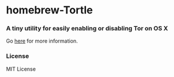 # homebrew-Tortle
### A tiny utility for easily enabling or disabling Tor on OS X
Go [here](https://thrifus.github.io/Tortle) for more information.

### License
MIT License
